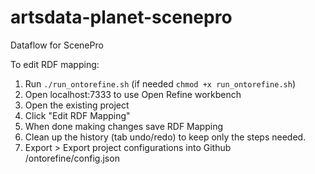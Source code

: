 # artsdata-planet-scenepro
Dataflow for ScenePro

To edit RDF mapping:
1. Run `./run_ontorefine.sh` (if needed `chmod +x run_ontorefine.sh`)
2. Open localhost:7333 to use Open Refine workbench
3. Open the existing project 
4. Click "Edit RDF Mapping"
5. When done making changes save RDF Mapping
6. Clean up the history (tab undo/redo) to keep only the steps needed.
6. Export > Export project configurations into Github /ontorefine/config.json

